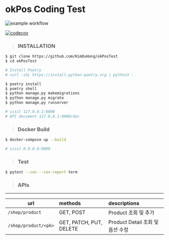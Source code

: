 # okPos Coding Test

![example workflow](https://github.com/KimDuHong/okPosTest/actions/workflows/docker-image.yml/badge.svg)

[![codecov](https://codecov.io/gh/KimDuHong/okPosTest/branch/main/graph/badge.svg?token=VTKIOR9MIT)](https://codecov.io/gh/KimDuHong/okPosTest)
> ### INSTALLATION

```bash
$ git clone https://github.com/KimDuHong/okPosTest
$ cd okPosTest

# Install Poetry
# curl -sSL https://install.python-poetry.org | python3 -

$ poetry install
$ poetry shell
$ python manage.py makemigrations
$ python manage.py migrate
$ python manage.py runserver

# visit 127.0.0.1:8000
# API document 127.0.0.1:8000/doc
```

> ### Docker Build

```bash
$ docker-compose up --build

# visit 0.0.0.0:8000
```

> ### Test

```bash
$ pytest --cov --cov-report term
```

> ### APIs

---

| url                  | methods                 | descriptions                     |
| -------------------- | :---------------------- | :------------------------------- |
| `/shop/product`      | GET, POST               | Product 조회 및 추가             |
| `/shop/product/<pk>` | GET, PATCH, PUT, DELETE | Product Detail 조회 및 옵션 수정 |

